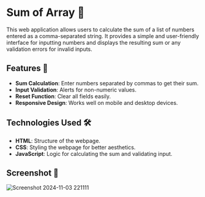 # Sum of Array 🌟

This web application allows users to calculate the sum of a list of numbers entered as a comma-separated string. It provides a simple and user-friendly interface for inputting numbers and displays the resulting sum or any validation errors for invalid inputs.

## Features 🚀

- **Sum Calculation**: Enter numbers separated by commas to get their sum.
- **Input Validation**: Alerts for non-numeric values.
- **Reset Function**: Clear all fields easily.
- **Responsive Design**: Works well on mobile and desktop devices.

## Technologies Used 🛠️

- **HTML**: Structure of the webpage.
- **CSS**: Styling the webpage for better aesthetics.
- **JavaScript**: Logic for calculating the sum and validating input.


## Screenshot 📸

![Screenshot 2024-11-03 221111](https://github.com/user-attachments/assets/21fce810-475b-4d2d-a184-4a31a1601287)


<!--To run this application locally, follow these steps:

1. **Clone the Repository**
   ```bash
   git clone https://github.com/yourusername/sum-of-array-webapp.git
   cd sum-of-array-webapp-->
   
